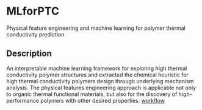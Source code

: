 # MLforPTC
Physical feature engineering and machine learning for polymer thermal conductivity prediction
## Description
An interpretable machine learning framework for exploring high thermal conductivity polymer structures and extracted the chemical heuristic for high thermal conductivity polymers design through underlying mechanism analysis. The physical features engineering approach is applicable not only to organic thermal functional materials, but also for the discovery of high-performance polymers with other desired properties. 
[workflow](https://github.com/SJTU-MI/MLforPTC/blob/main/workflow.jpg)
